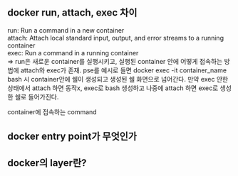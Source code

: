 ## docker run, attach, exec 차이
run: Run a command in a new container      
attach: Attach local standard input, output, and error streams to a running container      
exec: Run a command in a running container   
=> run은 새로운 container를 실행시키고, 실행된 container 안에 어떻게 접속하는 방법에 attach와 exec가 존재. pse를 예시로 들면 docker exec -it container_name bash 시 container안에 쉘이 생성되고 생성된 쉘 화면으로 넘어간다. 만약 exec 안한 상태에서 attach 하면 동작x, exec로 bash 생성하고 나중에 attach 하면 exec로 생성한 쉘로 들어가진다.      


container에 접속하는 command


## docker entry point가 무엇인가


## docker의 layer란?

